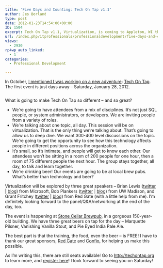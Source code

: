 ```yaml
---
title: 'Five Days and Counting: Tech On Tap v1.1'
author: Jes Borland
type: post
date: 2012-01-23T14:54:00+00:00
ID: 1504
excerpt: Tech On Tap v1.1, Virtualization, is coming to Appleton, WI this Saturday, January 28!
url: /index.php/itprofessionals/professionaldevelopment/five-days-and-counting-tech/
views:
  - 2930
rp4wp_auto_linked:
  - 1
categories:
  - Professional Development

---
```

In October, [I mentioned I was working on a new adventure][1]: [Tech On Tap][2]. The first event is just days away – Saturday, January 28, 2012. 

<p align="center">
  <a href="http://techontap.org"><img src="/wp-content/uploads/users/grrlgeek/Tech-on-Tap_FINALBLUE.png?mtime=1317820723" alt="" title="" /></a>
</p>

What is going to make Tech On Tap so different &#8211; and so great? 

  * We&#8217;re going to have attendees from a mix of disciplines. It&#8217;s not just SQL people, or system administrators, or developers. We are inviting people from a variety of roles. 
  * We&#8217;re talking about one topic, all day. This session will be on virtualization. That is the only thing we&#8217;re talking about. That&#8217;s going to allow us to deep dive. We want 300-400 level discussions on the topic. We&#8217;re going to get the opportunity to see how this technology affects people in different positions across the organization. 
  * It&#8217;s small, so it&#8217;s intimate, and people will get to know each other. Our attendees won&#8217;t be sitting in a room of 200 people for one hour, then a room of 75 different people the next hour. The group stays together, all day, to talk and learn together. 
  * We&#8217;re drinking beer! Our events are going to be at local brew pubs. What&#8217;s better than technology and beer? 

Virtualization will be explored by three great speakers – Brian Lewis ([twitter][3] | [blog][4]) from Microsoft, Bob Plankers ([twitter][5] | [blog][6]) from UW Madison, and Grant Fritchey ([twitter][7] | [blog][8]) from Red Gate (with a little help from me). I’m definitely looking forward to the panel/Q&A/networking at the end of the day, too. 

The event is happening at [Stone Cellar Brewpub][9], in a gorgeous 150-year-old building. We have three great beers on tap for the day &#8211; Marquette Pilsner, Vanishing Vanilla Stout, and Pie Eyed India Pale Ale. 

The best part is that the training, the food, even the beer &#8211; is FREE! I have to thank our great sponsors, [Red Gate][10] and [Confio][11], for helping us make this possible. 

As I&#8217;m writing this, there are still seats available! Go to <http://techontap.org> to learn more, and [register here][12]! I look forward to seeing you on Saturday!

 [1]: /index.php/DataMgmt/DBProgramming/MSSQLServer/a-new-adventure-tech-on
 [2]: http://techontap.org
 [3]: https://twitter.com/#!/BrianLewis_
 [4]: http://thoughtsonit.com/
 [5]: https://twitter.com/#!/plankers
 [6]: http://lonesysadmin.net/
 [7]: https://twitter.com/#!/GFritchey
 [8]: http://www.scarydba.com/
 [9]: http://stonecellarbrewpub.com/
 [10]: http://www.red-gate.com/
 [11]: http://www.confio.com/
 [12]: http://www.eventbrite.com/event/2505808942?ref=ebtn